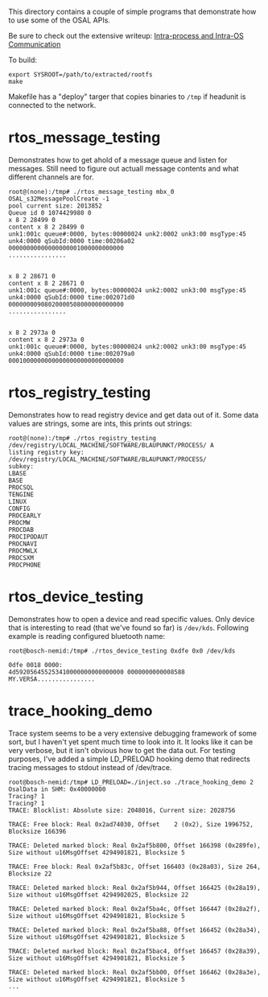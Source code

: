 This directory contains a couple of simple programs that demonstrate how to use some of the OSAL APIs.

Be sure to check out the extensive writeup:  [Intra-process and Intra-OS Communication](/docs/rtos_interaction.md) 

To build:
```
export SYSROOT=/path/to/extracted/rootfs
make
```
Makefile has a "deploy" targer that copies binaries to `/tmp` if headunit is connected to the network.

# rtos_message_testing 
Demonstrates how to get ahold of a message queue and listen for messages. Still need to figure out actuall message contents and what different channels are for.

```
root@(none):/tmp# ./rtos_message_testing mbx_0
OSAL_s32MessagePoolCreate -1
pool current size: 2013852 
Queue id 0 1074429980 0
x 8 2 28499 0
content x 8 2 28499 0
unk1:001c queue#:0000, bytes:00000024 unk2:0002 unk3:00 msgType:45 unk4:0000 qSubId:0000 time:00206a02
00000000000000000001000000000000                                   ................


x 8 2 28671 0
content x 8 2 28671 0
unk1:001c queue#:0000, bytes:00000024 unk2:0002 unk3:00 msgType:45 unk4:0000 qSubId:0000 time:002071d0
00000000908020000508000000000000                                   ................


x 8 2 2973a 0
content x 8 2 2973a 0
unk1:001c queue#:0000, bytes:00000024 unk2:0002 unk3:00 msgType:45 unk4:0000 qSubId:0000 time:002079a0
00010000000000000000000000000000
```

# rtos_registry_testing

Demonstrates how to read registry device and get data out of it. Some data values are strings, some are ints, this prints out strings:

```
root@(none):/tmp# ./rtos_registry_testing /dev/registry/LOCAL_MACHINE/SOFTWARE/BLAUPUNKT/PROCESS/ A
listing registry key: /dev/registry/LOCAL_MACHINE/SOFTWARE/BLAUPUNKT/PROCESS/
subkey:
LBASE
BASE
PROCSQL
TENGINE
LINUX
CONFIG
PROCEARLY
PROCMW
PROCDAB
PROCIPODAUT
PROCNAVI
PROCMWLX
PROCSXM
PROCPHONE
```

# rtos_device_testing

Demonstrates how to open a device and read specific values. Only device that is interesting to read (that we've found so far) is `/dev/kds`. Following example is reading configured bluetooth name:

```
root@bosch-nemid:/tmp# ./rtos_device_testing 0xdfe 0x0 /dev/kds   

0dfe 0018 0000:
4d592056455253410000000000000000 0000000000008588                  MY.VERSA................

```


# trace_hooking_demo

Trace system seems to be a very extensive debugging framework of some sort, but I haven't yet spent much time to look into it. It looks like it can be very verbose, but it isn't obvious how to get the data out.
    For testing purposes, I've added a simple LD_PRELOAD hooking demo that redirects tracing messages to stdout instead of /dev/trace.
```
root@bosch-nemid:/tmp# LD_PRELOAD=./inject.so ./trace_hooking_demo 2
OsalData in SHM: 0x40000000
Tracing? 1
Tracing? 1
TRACE: Blocklist: Absolute size: 2048016, Current size: 2028756

TRACE: Free block: Real 0x2ad74030, Offset    2 (0x2), Size 1996752, Blocksize 166396 

TRACE: Deleted marked block: Real 0x2af5b800, Offset 166398 (0x289fe), Size without u16MsgOffset 4294901821, Blocksize 5 

TRACE: Free block: Real 0x2af5b83c, Offset 166403 (0x28a03), Size 264, Blocksize 22 

TRACE: Deleted marked block: Real 0x2af5b944, Offset 166425 (0x28a19), Size without u16MsgOffset 4294902025, Blocksize 22 

TRACE: Deleted marked block: Real 0x2af5ba4c, Offset 166447 (0x28a2f), Size without u16MsgOffset 4294901821, Blocksize 5 

TRACE: Deleted marked block: Real 0x2af5ba88, Offset 166452 (0x28a34), Size without u16MsgOffset 4294901821, Blocksize 5 

TRACE: Deleted marked block: Real 0x2af5bac4, Offset 166457 (0x28a39), Size without u16MsgOffset 4294901821, Blocksize 5 

TRACE: Deleted marked block: Real 0x2af5bb00, Offset 166462 (0x28a3e), Size without u16MsgOffset 4294901821, Blocksize 5 
...
```
    
